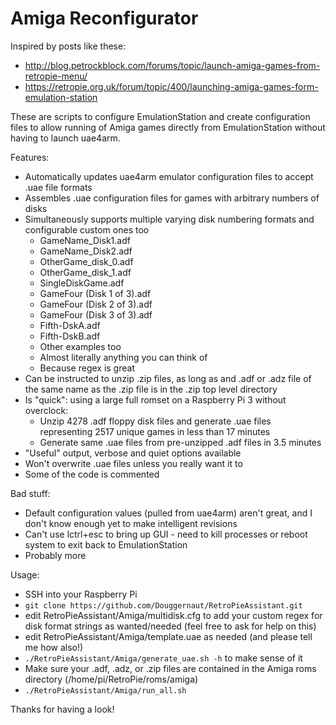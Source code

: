 # Amiga Reconfigurator

Inspired by posts like these:
* http://blog.petrockblock.com/forums/topic/launch-amiga-games-from-retropie-menu/
* https://retropie.org.uk/forum/topic/400/launching-amiga-games-form-emulation-station

These are scripts to configure EmulationStation and create configuration files to allow running of Amiga games directly from EmulationStation without having to launch uae4arm.

Features:
* Automatically updates uae4arm emulator configuration files to accept .uae file formats
* Assembles .uae configuration files for games with arbitrary numbers of disks
* Simultaneously supports multiple varying disk numbering formats and configurable custom ones too
  * GameName_Disk1.adf
  * GameName_Disk2.adf
  * OtherGame_disk_0.adf
  * OtherGame_disk_1.adf
  * SingleDiskGame.adf
  * GameFour (Disk 1 of 3).adf
  * GameFour (Disk 2 of 3).adf
  * GameFour (Disk 3 of 3).adf
  * Fifth-DskA.adf
  * Fifth-DskB.adf
  * Other examples too
  * Almost literally anything you can think of
  * Because regex is great
* Can be instructed to unzip .zip files, as long as and .adf or .adz file of the same name as the .zip file is in the .zip top level directory
* Is "quick": using a large full romset on a Raspberry Pi 3 without overclock:
  * Unzip 4278 .adf floppy disk files and generate .uae files representing 2517 unique games in less than 17 minutes
  * Generate same .uae files from pre-unzipped .adf files in 3.5 minutes
* "Useful" output, verbose and quiet options available
* Won't overwrite .uae files unless you really want it to
* Some of the code is commented

Bad stuff:
* Default configuration values (pulled from uae4arm) aren't great, and I don't know enough yet to make intelligent revisions
* Can't use lctrl+esc to bring up GUI - need to kill processes or reboot system to exit back to EmulationStation
* Probably more

Usage:
* SSH into your Raspberry Pi
* `git clone https://github.com/Douggernaut/RetroPieAssistant.git`
* edit RetroPieAssistant/Amiga/multidisk.cfg to add your custom regex for disk format strings as wanted/needed (feel free to ask for help on this)
* edit RetroPieAssistant/Amiga/template.uae as needed (and please tell me how also!)
* `./RetroPieAssistant/Amiga/generate_uae.sh -h` to make sense of it
* Make sure your .adf, .adz, or .zip files are contained in the Amiga roms directory (/home/pi/RetroPie/roms/amiga)
* `./RetroPieAssistant/Amiga/run_all.sh`

Thanks for having a look!
